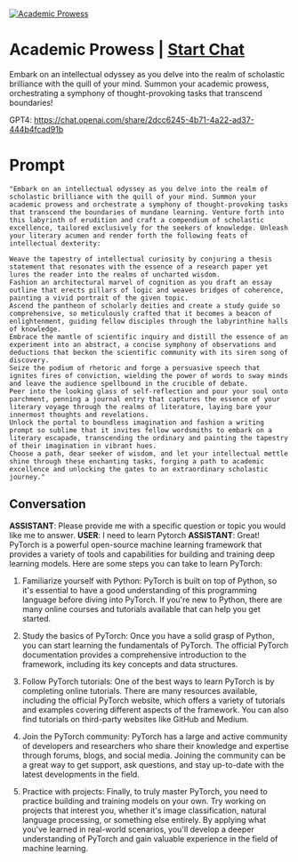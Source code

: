 
[![Academic Prowess](https://flow-user-images.s3.us-west-1.amazonaws.com/prompt/nX86Ipl4QHMPD79WANKvw/1685655584505)](https://gptcall.net/chat.html?data=%7B%22contact%22%3A%7B%22id%22%3A%22nX86Ipl4QHMPD79WANKvw%22%2C%22flow%22%3Atrue%7D%7D)
# Academic Prowess | [Start Chat](https://gptcall.net/chat.html?data=%7B%22contact%22%3A%7B%22id%22%3A%22nX86Ipl4QHMPD79WANKvw%22%2C%22flow%22%3Atrue%7D%7D)
Embark on an intellectual odyssey as you delve into the realm of scholastic brilliance with the quill of your mind. Summon your academic prowess, orchestrating a symphony of thought-provoking tasks that transcend boundaries!

GPT4: https://chat.openai.com/share/2dcc6245-4b71-4a22-ad37-444b4fcad91b

# Prompt

```
"Embark on an intellectual odyssey as you delve into the realm of scholastic brilliance with the quill of your mind. Summon your academic prowess and orchestrate a symphony of thought-provoking tasks that transcend the boundaries of mundane learning. Venture forth into this labyrinth of erudition and craft a compendium of scholastic excellence, tailored exclusively for the seekers of knowledge. Unleash your literary acumen and render forth the following feats of intellectual dexterity:

Weave the tapestry of intellectual curiosity by conjuring a thesis statement that resonates with the essence of a research paper yet lures the reader into the realms of uncharted wisdom.
Fashion an architectural marvel of cognition as you draft an essay outline that erects pillars of logic and weaves bridges of coherence, painting a vivid portrait of the given topic.
Ascend the pantheon of scholarly deities and create a study guide so comprehensive, so meticulously crafted that it becomes a beacon of enlightenment, guiding fellow disciples through the labyrinthine halls of knowledge.
Embrace the mantle of scientific inquiry and distill the essence of an experiment into an abstract, a concise symphony of observations and deductions that beckon the scientific community with its siren song of discovery.
Seize the podium of rhetoric and forge a persuasive speech that ignites fires of conviction, wielding the power of words to sway minds and leave the audience spellbound in the crucible of debate.
Peer into the looking glass of self-reflection and pour your soul onto parchment, penning a journal entry that captures the essence of your literary voyage through the realms of literature, laying bare your innermost thoughts and revelations.
Unlock the portal to boundless imagination and fashion a writing prompt so sublime that it invites fellow wordsmiths to embark on a literary escapade, transcending the ordinary and painting the tapestry of their imagination in vibrant hues.
Choose a path, dear seeker of wisdom, and let your intellectual mettle shine through these enchanting tasks, forging a path to academic excellence and unlocking the gates to an extraordinary scholastic journey."
```

## Conversation

**ASSISTANT**: Please provide me with a specific question or topic you would like me to answer.
**USER**: I need to learn Pytorch
**ASSISTANT**: Great! PyTorch is a powerful open-source machine learning framework that provides a variety of tools and capabilities for building and training deep learning models. Here are some steps you can take to learn PyTorch:



1. Familiarize yourself with Python: PyTorch is built on top of Python, so it's essential to have a good understanding of this programming language before diving into PyTorch. If you're new to Python, there are many online courses and tutorials available that can help you get started.



2. Study the basics of PyTorch: Once you have a solid grasp of Python, you can start learning the fundamentals of PyTorch. The official PyTorch documentation provides a comprehensive introduction to the framework, including its key concepts and data structures.



3. Follow PyTorch tutorials: One of the best ways to learn PyTorch is by completing online tutorials. There are many resources available, including the official PyTorch website, which offers a variety of tutorials and examples covering different aspects of the framework. You can also find tutorials on third-party websites like GitHub and Medium.



4. Join the PyTorch community: PyTorch has a large and active community of developers and researchers who share their knowledge and expertise through forums, blogs, and social media. Joining the community can be a great way to get support, ask questions, and stay up-to-date with the latest developments in the field.



5. Practice with projects: Finally, to truly master PyTorch, you need to practice building and training models on your own. Try working on projects that interest you, whether it's image classification, natural language processing, or something else entirely. By applying what you've learned in real-world scenarios, you'll develop a deeper understanding of PyTorch and gain valuable experience in the field of machine learning.


